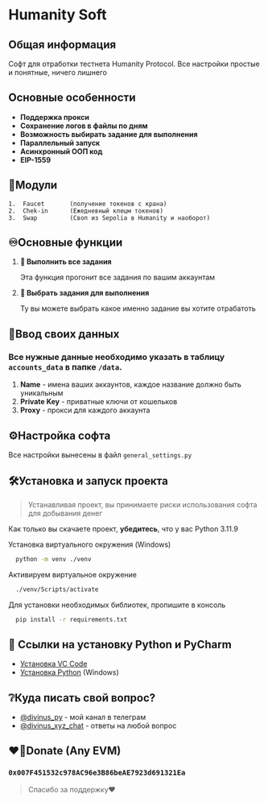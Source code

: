 
# Humanity Soft

## Общая информация

Софт для отработки тестнета Humanity Protocol. Все настройки простые и понятные, ничего лишнего

## Основные особенности 

* **Поддержка прокси**
* **Сохранение логов в файлы по дням**
* **Возможность выбирать задание для выполнения**
* **Параллельный запуск**
* **Асинхронный ООП код**
* **EIP-1559**

## 🧩Модули

    1.  Faucet       (получение токенов с крана)                                       
    2.  Chek-in      (Ежедневный клецм токенов)
    3.  Swap         (Своп из Sepolia в Humanity и наоборот)

## ♾️Основные функции

1.  **🚀 Выполнить все задания**

    Эта функция прогонит все задания по вашим аккаунтам 

2.  **📝 Выбрать задания для выполнения**

    Ту вы можете выбрать какое именно задание вы хотите отрабатоть

## 📄Ввод своих данных

### Все нужные данные необходимо указать в таблицу `accounts_data` в папке `/data`. 
   1. **Name** - имена ваших аккаунтов, каждое название должно быть уникальным
   2. **Private Key** - приватные ключи от кошельков
   3. **Proxy** - прокси для каждого аккаунта

## ⚙️Настройка софта

Все настройки вынесены в файл `general_settings.py`

## 🛠️Установка и запуск проекта

> Устанавливая проект, вы принимаете риски использования софта для добывания денег

Как только вы скачаете проект, **убедитесь**, что у вас Python 3.11.9

Установка виртуального окружения (Windows)

```bash
  python -m venv ./venv
```
Активируем виртуальное окружение

```bash
  ./venv/Scripts/activate
```

Для установки необходимых библиотек, пропишите в консоль

```bash
  pip install -r requirements.txt
```

## 🔗 Ссылки на установку Python и PyCharm

 - [Установка VC Code](https://code.visualstudio.com/download)
 - [Установка Python](https://www.python.org/ftp/python/3.11.9/python-3.11.9-amd64.exe) (Windows)

## ❔Куда писать свой вопрос?

- [@divinus_py](https://t.me/divinus_py) - мой канал в телеграм  
- [@divinus_xyz_chat](https://t.me/divinus_xyz_chat) - ответы на любой вопрос 

## ❤️‍🔥Donate (Any EVM)

### `0x007F451532c978AC96e3B86beAE7923d691321Ea`
> Спасибо за поддержку❤️
